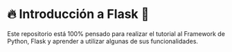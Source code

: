 # 🔥 Introducción a Flask 🐍

Este repositorio está 100% pensado para realizar el tutorial al Framework de Python, Flask y aprender a utilizar algunas de sus funcionalidades.
